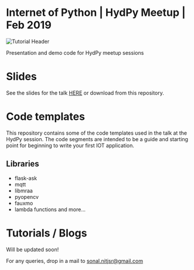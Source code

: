 Internet of Python | HydPy Meetup | Feb 2019
============================================
![Tutorial Header](https://m.media-amazon.com/images/G/01/mobile-apps/dex/alexa/alexa-skills-kit/tutorials/fact/header._TTH_.png)

Presentation and demo code for HydPy meetup sessions

# Slides 

See the slides for the talk [HERE](https://www.slideshare.net/sonal-raj/internet-of-python-iot-with-python-and-serverless-sonal-raj-hydpy-feb-2019) or download from this repository.

# Code templates
This repository contains some of the code templates used in the talk at the HydPy session. 
The code segments are intended to be a guide and starting point for beginning to write your first IOT application. 

## Libraries 
 * flask-ask
 * mqtt
 * libmraa
 * pyopencv
 * fauxmo
 * lambda functions
 and more...
 
# Tutorials / Blogs
Will be updated soon!
 
For any queries, drop in a mail to [sonal.nitjsr@gmail.com](mailto:sonal.nitjsr@gmail.com)
